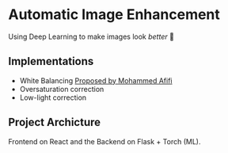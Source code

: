 # Automatic Image Enhancement

Using Deep Learning to make images look *better* 🤩

## Implementations
- White Balancing [Proposed by Mohammed Afifi](http://openaccess.thecvf.com/content_CVPR_2020/papers/Afifi_Deep_White-Balance_Editing_CVPR_2020_paper.pdf)
- Oversaturation correction
- Low-light correction


## Project Archicture
Frontend on React and the Backend on Flask + Torch (ML).